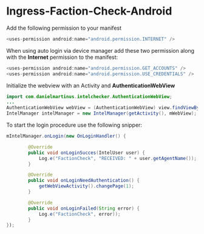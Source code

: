 Ingress-Faction-Check-Android
=============================

Add the following permission to your manifest

```Java
<uses-permission android:name="android.permission.INTERNET" /> 
```

When using auto login via device manager add these two permission along with the **Internet** permission to the manifest:

```Java
<uses-permission android:name="android.permission.GET_ACCOUNTS" />
<uses-permission android:name="android.permission.USE_CREDENTIALS" />
```

Initialize the webview with an Activity and **AuthenticationWebView**

```Java
import com.danielmartinus.intelchecker.AuthenticationWebView;
...
AuthenticationWebView webView = (AuthenticationWebView) view.findViewById(R.id.webview);
IntelManager intelManager = new IntelManager(getActivity(), mWebView);
```

To start the login procedure use the following snipper:

```Java
mIntelManager.onLogin(new OnLoginHandler() {

		@Override
		public void onLoginSucces(IntelUser user) {
			Log.e("FactionCheck", "RECEIVED: " + user.getAgentName());
		}

		@Override
		public void onLoginNeedAuthentication() {
			getWebViewActivity().changePage(1);
		}

		@Override
		public void onLoginFailed(String error) {
			Log.e("FactionCheck", error));
		}
});
```
